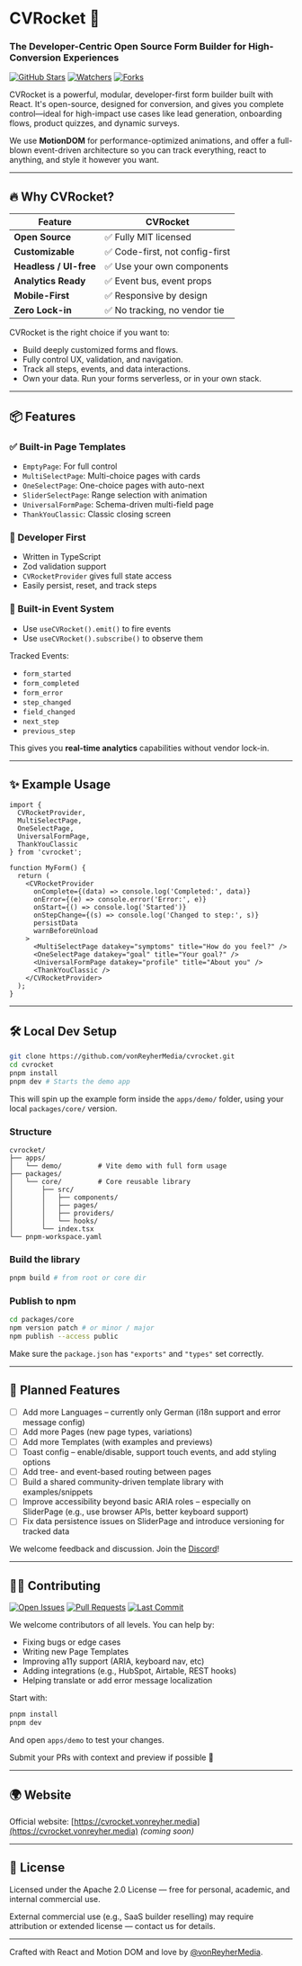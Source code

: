 # CVRocket 🚀

### The Developer-Centric Open Source Form Builder for High-Conversion Experiences


[![GitHub Stars](https://img.shields.io/github/stars/vonReyher-media/CVRocket.svg?style=social)](https://github.com/vonReyher-media/CVRocket/stargazers)
[![Watchers](https://img.shields.io/github/watchers/vonReyher-media/CVRocket.svg?style=social)](https://github.com/vonReyher-media/CVRocket/watchers)
[![Forks](https://img.shields.io/github/forks/vonReyher-media/CVRocket.svg?style=social)](https://github.com/vonReyher-media/CVRocket/network/members)


CVRocket is a powerful, modular, developer-first form builder built with React. It's open-source, designed for conversion, and gives you complete control—ideal for high-impact use cases like lead generation, onboarding flows, product quizzes, and dynamic surveys.

We use **MotionDOM** for performance-optimized animations, and offer a full-blown event-driven architecture so you can track everything, react to anything, and style it however you want.

---

## 🔥 Why CVRocket?

| Feature                | CVRocket                       |
| ---------------------- | ------------------------------ |
| **Open Source**        | ✅ Fully MIT licensed           |
| **Customizable**       | ✅ Code-first, not config-first |
| **Headless / UI-free** | ✅ Use your own components      |
| **Analytics Ready**    | ✅ Event bus, event props       |
| **Mobile-First**       | ✅ Responsive by design         |
| **Zero Lock-in**       | ✅ No tracking, no vendor tie   |

CVRocket is the right choice if you want to:

* Build deeply customized forms and flows.
* Fully control UX, validation, and navigation.
* Track all steps, events, and data interactions.
* Own your data. Run your forms serverless, or in your own stack.

---

## 📦 Features

### ✅ Built-in Page Templates

* `EmptyPage`: For full control
* `MultiSelectPage`: Multi-choice pages with cards
* `OneSelectPage`: One-choice pages with auto-next
* `SliderSelectPage`: Range selection with animation
* `UniversalFormPage`: Schema-driven multi-field page
* `ThankYouClassic`: Classic closing screen

### 🧠 Developer First

* Written in TypeScript
* Zod validation support
* `CVRocketProvider` gives full state access
* Easily persist, reset, and track steps

### 🎯 Built-in Event System

* Use `useCVRocket().emit()` to fire events
* Use `useCVRocket().subscribe()` to observe them

Tracked Events:

* `form_started`
* `form_completed`
* `form_error`
* `step_changed`
* `field_changed`
* `next_step`
* `previous_step`

This gives you **real-time analytics** capabilities without vendor lock-in.

---

## ✨ Example Usage

```tsx
import {
  CVRocketProvider,
  MultiSelectPage,
  OneSelectPage,
  UniversalFormPage,
  ThankYouClassic
} from 'cvrocket';

function MyForm() {
  return (
    <CVRocketProvider
      onComplete={(data) => console.log('Completed:', data)}
      onError={(e) => console.error('Error:', e)}
      onStart={() => console.log('Started')}
      onStepChange={(s) => console.log('Changed to step:', s)}
      persistData
      warnBeforeUnload
    >
      <MultiSelectPage datakey="symptoms" title="How do you feel?" />
      <OneSelectPage datakey="goal" title="Your goal?" />
      <UniversalFormPage datakey="profile" title="About you" />
      <ThankYouClassic />
    </CVRocketProvider>
  );
}
```

---

## 🛠️ Local Dev Setup

```bash
git clone https://github.com/vonReyherMedia/cvrocket.git
cd cvrocket
pnpm install
pnpm dev # Starts the demo app
```

This will spin up the example form inside the `apps/demo/` folder, using your local `packages/core/` version.

### Structure

```
cvrocket/
├── apps/
│   └── demo/         # Vite demo with full form usage
├── packages/
│   └── core/         # Core reusable library
│       ├── src/
│       │   ├── components/
│       │   ├── pages/
│       │   ├── providers/
│       │   └── hooks/
│       └── index.tsx
└── pnpm-workspace.yaml
```

### Build the library

```bash
pnpm build # from root or core dir
```

### Publish to npm

```bash
cd packages/core
npm version patch # or minor / major
npm publish --access public
```

Make sure the `package.json` has `"exports"` and `"types"` set correctly.

---

## 🧩 Planned Features

* [ ] Add more Languages – currently only German (i18n support and error message config)
* [ ] Add more Pages (new page types, variations)
* [ ] Add more Templates (with examples and previews)
* [ ] Toast config – enable/disable, support touch events, and add styling options
* [ ] Add tree- and event-based routing between pages
* [ ] Build a shared community-driven template library with examples/snippets
* [ ] Improve accessibility beyond basic ARIA roles – especially on SliderPage (e.g., use browser APIs, better keyboard support)
* [ ] Fix data persistence issues on SliderPage and introduce versioning for tracked data

We welcome feedback and discussion. Join the [Discord](https://discord.gg/cvrocket)!

---

## 🧑‍💻 Contributing

[![Open Issues](https://img.shields.io/github/issues/vonReyher-media/CVRocket)](https://github.com/vonReyher-media/CVRocket/issues)
[![Pull Requests](https://img.shields.io/github/issues-pr/vonReyher-media/CVRocket)](https://github.com/vonReyher-media/CVRocket/pulls)
[![Last Commit](https://img.shields.io/github/last-commit/vonReyher-media/CVRocket)](https://github.com/vonReyher-media/CVRocket/cvrocket)

We welcome contributors of all levels. You can help by:

* Fixing bugs or edge cases
* Writing new Page Templates
* Improving a11y support (ARIA, keyboard nav, etc)
* Adding integrations (e.g., HubSpot, Airtable, REST hooks)
* Helping translate or add error message localization

Start with:

```bash
pnpm install
pnpm dev
```

And open `apps/demo` to test your changes.

Submit your PRs with context and preview if possible 🙌

---

## 🌍 Website

Official website: [https://cvrocket.vonreyher.media](https://cvrocket.vonreyher.media) *(coming soon)*

---

## 📄 License

Licensed under the Apache 2.0 License — free for personal, academic, and internal commercial use.

External commercial use (e.g., SaaS builder reselling) may require attribution or extended license — contact us for details.

---
Crafted with React and Motion DOM and love by [@vonReyherMedia](https://github.com/vonReyherMedia).

